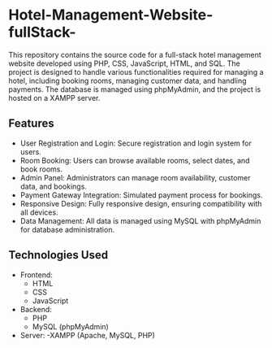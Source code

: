 # Hotel-Management-Website-fullStack-
This repository contains the source code for a full-stack hotel management website developed using PHP, CSS, JavaScript, HTML, and SQL. The project is designed to handle various functionalities required for managing a hotel, including booking rooms, managing customer data, and handling payments. The database is managed using phpMyAdmin, and the project is hosted on a XAMPP server.

## Features
- User Registration and Login: Secure registration and login system for users.
- Room Booking: Users can browse available rooms, select dates, and book rooms.
- Admin Panel: Administrators can manage room availability, customer data, and bookings.
- Payment Gateway Integration: Simulated payment process for bookings.
- Responsive Design: Fully responsive design, ensuring compatibility with all devices.
- Data Management: All data is managed using MySQL with phpMyAdmin for database administration.

## Technologies Used
- Frontend:
  - HTML
  - CSS
  - JavaScript
- Backend:
  - PHP
  - MySQL (phpMyAdmin)
- Server:
  -XAMPP (Apache, MySQL, PHP)
